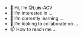 - 👋 Hi, I’m @Luis-ACV
- 👀 I’m interested in ...
- 🌱 I’m currently learning ...
- 💞️ I’m looking to collaborate on ...
- 📫 How to reach me ...

<!---
Luis-ACV/Luis-ACV is a ✨ special ✨ repository because its `README.md` (this file) appears on your GitHub profile.
You can click the Preview link to take a look at your changes.
--->
